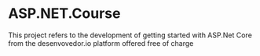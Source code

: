 # ASP.NET.Course
This project refers to the development of  getting started with ASP.Net Core from the desenvovedor.io platform offered free of charge

